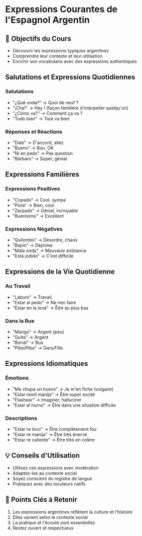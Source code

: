 # Expressions Courantes de l'Espagnol Argentin

## 🎯 Objectifs du Cours
- Découvrir les expressions typiques argentines
- Comprendre leur contexte et leur utilisation
- Enrichir son vocabulaire avec des expressions authentiques

## Salutations et Expressions Quotidiennes

### Salutations
- "¿Qué onda?" → Quoi de neuf ?
- "¡Che!" → Hey ! (façon familière d'interpeller quelqu'un)
- "¿Cómo va?" → Comment ça va ?
- "Todo bien" → Tout va bien

### Réponses et Réactions
- "Dale" → D'accord, allez
- "Bueno" → Bon, OK
- "Ni en pedo" → Pas question
- "Bárbaro" → Super, génial

## Expressions Familières

### Expressions Positives
- "Copado" → Cool, sympa
- "Piola" → Bien, cool
- "Zarpado" → Génial, incroyable
- "Buenísimo" → Excellent

### Expressions Négatives
- "Quilombo" → Désordre, chaos
- "Bajón" → Déprime
- "Mala onda" → Mauvaise ambiance
- "Está jodido" → C'est difficile

## Expressions de la Vie Quotidienne

### Au Travail
- "Laburo" → Travail
- "Estar al pedo" → Ne rien faire
- "Estar en la lona" → Être au plus bas

### Dans la Rue
- "Mango" → Argent (peu)
- "Guita" → Argent
- "Bondi" → Bus
- "Pibe/Piba" → Gars/Fille

## Expressions Idiomatiques

### Émotions
- "Me chupa un huevo" → Je m'en fiche (vulgaire)
- "Estar remil manija" → Être super excité
- "Flashear" → Imaginer, halluciner
- "Estar al horno" → Être dans une situation difficile

### Descriptions
- "Estar re loco" → Être complètement fou
- "Estar re manija" → Être très énervé
- "Estar re caliente" → Être très en colère

## 💡 Conseils d'Utilisation
- Utilisez ces expressions avec modération
- Adaptez-les au contexte social
- Soyez conscient du registre de langue
- Pratiquez avec des locuteurs natifs

## 📝 Points Clés à Retenir
1. Les expressions argentines reflètent la culture et l'histoire
2. Elles varient selon le contexte social
3. La pratique et l'écoute sont essentielles
4. Restez ouvert et respectueux
